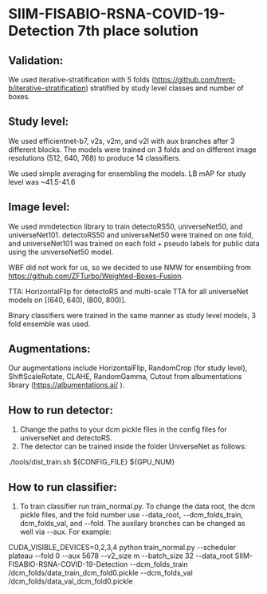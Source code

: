 # SIIM-FISABIO-RSNA-COVID-19-Detection 7th place solution

## Validation:

We used iterative-stratification with 5 folds (https://github.com/trent-b/iterative-stratification) stratified by study level classes and number of boxes.

## Study level:

We used efficientnet-b7, v2s, v2m, and v2l with aux branches after 3 different blocks. The models were trained on 3 folds and on different image resolutions (512, 640, 768) to produce 14 classifiers.

We used simple averaging for ensembling the models. LB mAP for study level was ~41.5-41.6

## Image level:

We used mmdetection library to train detectoRS50, universeNet50, and universeNet101. detectoRS50 and universeNet50 were trained on one fold, and universeNet101 was trained on each fold + pseudo labels for public data using the universeNet50 model.

WBF did not work for us, so we decided to use NMW for ensembling from https://github.com/ZFTurbo/Weighted-Boxes-Fusion.

TTA: HorizontalFlip for detectoRS and multi-scale TTA for all universeNet models on [(640, 640), (800, 800)].

Binary classifiers were trained in the same manner as study level models, 3 fold ensemble was used.

## Augmentations:

Our augmentations include HorizontalFlip, RandomCrop (for study level), ShiftScaleRotate, CLAHE, RandomGamma, Cutout from albumentations library (https://albumentations.ai/ ).

## How to run detector:

1) Change the paths to your dcm pickle files in the config files for universeNet and detectoRS.
2) The detector can be trained inside the folder UniverseNet as follows:

./tools/dist_train.sh ${CONFIG_FILE} ${GPU_NUM}

## How to run classifier:

1) To train classifier run train_normal.py. To change the data root, the dcm pickle files, and the fold number use --data_root, --dcm_folds_train, dcm_folds_val, and --fold. The auxilary branches can be changed as well via --aux. For example:

CUDA_VISIBLE_DEVICES=0,2,3,4 python train_normal.py --scheduler plateau --fold 0 --aux 5678 --v2_size m --batch_size 32 --data_root SIIM-FISABIO-RSNA-COVID-19-Detection --dcm_folds_train /dcm_folds/data_train_dcm_fold0.pickle --dcm_folds_val /dcm_folds/data_val_dcm_fold0.pickle

